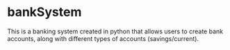 # bankSystem
This is a banking system created in python that allows users to create bank accounts, along with different types of accounts (savings/current).
